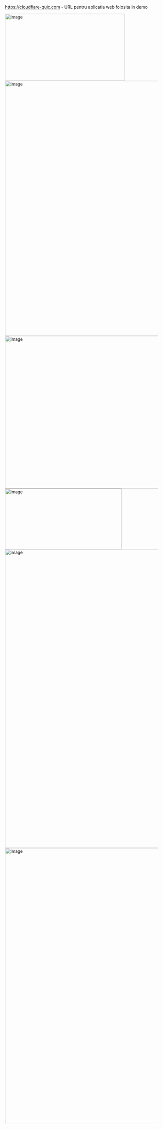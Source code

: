 https://cloudflare-quic.com - URL pentru aplicatia web folosita in demo

<img width="395" height="221" alt="image" src="https://github.com/user-attachments/assets/d445cf39-6f73-4891-9e51-4068d684b333" />

<img width="898" height="841" alt="image" src="https://github.com/user-attachments/assets/f6e138e2-2d9a-401d-8d3b-60bcb0b3bc60" />

<img width="888" height="503" alt="image" src="https://github.com/user-attachments/assets/40642df4-741b-4d79-8817-549313698415" />

<img width="384" height="200" alt="image" src="https://github.com/user-attachments/assets/f8c2732b-6ad8-4578-ba48-a6c2ac5856dc" />

<img width="938" height="985" alt="image" src="https://github.com/user-attachments/assets/21640959-3df8-4c87-b459-b7772d5646a6" />

<img width="831" height="910" alt="image" src="https://github.com/user-attachments/assets/009e8855-3c6d-4b51-809d-2ab31bf7c0dc" />

